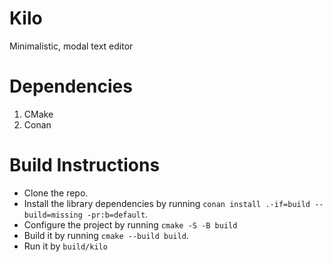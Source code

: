 # Kilo
Minimalistic, modal text editor

# Dependencies
1. CMake
2. Conan

# Build Instructions
- Clone the repo.
- Install the library dependencies by running `conan install .-if=build --build=missing -pr:b=default`.
- Configure the project by running `cmake -S -B build`
- Build it by running `cmake --build build`.
- Run it by `build/kilo`